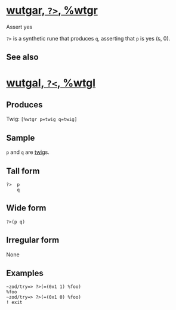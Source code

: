 [wutgar, `?>`, %wtgr](#wtgr)
============================

Assert yes

`?>` is a synthetic rune that produces `q`, asserting that `p` is yes
(`&`, 0).

See also
--------

[wutgal, `?<`, %wtgl](#wtgl)
============================

Produces
--------

Twig: `[%wtgr p=twig q=twig]`

Sample
------

`p` and `q` are [twig]()s.

Tall form
---------

    ?>  p
        q

Wide form
---------

    ?>(p q)

Irregular form
--------------

None

Examples
--------

    ~zod/try=> ?>(=(0x1 1) %foo)
    %foo
    ~zod/try=> ?>(=(0x1 0) %foo)
    ! exit
